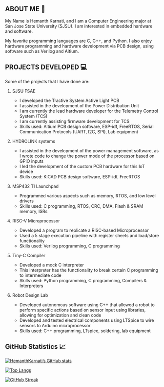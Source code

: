 
## ABOUT ME 👋

My Name is Hemanth Karnati, and I am a Computer Engineering major at San Jose State University (SJSU). I am interested in embedded hardware and software. 

My favorite programming languages are C, C++, and Python. I also enjoy hardware programming and hardware development via PCB design, using software such as Verilog and Altium.

## PROJECTS DEVELOPED 💻

Some of the projects that I have done are: 

1. SJSU FSAE
   - I developed the Tractive System Active Light PCB
   - I assisted in the development of the Power Distribution Unit
   - I am currently the lead hardware developer for the Telemetry Control System (TCS)
   - I am currently assisting firmware development for TCS
   - Skills used: Altium PCB design software, ESP-idf, FreeRTOS, Serial Communication Protocols (UART, I2C, SPI), Lab equipment
     
2. HYDROLINK systems
   - I assisted in the development of the power management software, as I wrote code to change the power mode of the processor based on GPIO inputs
   - I led the development of the custom PCB hardware for this IoT device
   - Skills used: KiCAD PCB design software, ESP-idf, FreeRTOS
     
3. MSP432 TI Launchpad 
   - Programmed various aspects such as memory, RTOS, and low level drivers
   - Skills used: C programming, RTOS, CRC, DMA, Flash & SRAM memory, ISRs

4. RISC-V Microprocessor
   - Developed a program to replicate a RISC-based Microprocessor
   - Used a 5 stage execution pipeline with register sheets and load/store functionality
   - Skills used: Verilog programming, C programming
  
5. Tiny-C Compiler
   - Developed a mock C interpreter
   - This interpreter has the functionality to break certain C programming to intermediate code
   - Skills used: Python programming, C programming, Compilers & Interpreters

6. Robot Design Lab
   - Developed autonomous software using C++ that allowed a robot to perform specific actions based on sensor input using libraries, allowing for optimization and clean code
   - Developed and tested electrical components using LTSpice to wire sensors to Arduino microprocessor
   - Skills used: C++ programming, LTspice, soldering, lab equipment

## GitHub Statistics 📈

[![HemanthKarnati’s GitHub stats](https://github-readme-stats.vercel.app/api?username=HemanthKarnati&show_icons=true&theme=radical)](https://github.com/HemanthKarnati)

[![Top Langs](https://github-readme-stats.vercel.app/api/top-langs/?username=HemanthKarnati&layout=compact)](https://github.com/HemanthKarnati/github-readme-stats)

[![GitHub Streak](https://github-readme-streak-stats.herokuapp.com/?user=HemanthKarnati&theme=dark)](https://git.io/streak-stats)


<!--
**HemanthKarnati/HemanthKarnati** is a ✨ _special_ ✨ repository because its `README.md` (this file) appears on your GitHub profile.

Here are some ideas to get you started:

- 🔭 I’m currently working on ...
- 🌱 I’m currently learning ...
- 👯 I’m looking to collaborate on ...
- 🤔 I’m looking for help with ...
- 💬 Ask me about ...
- 📫 How to reach me: ...
- 😄 Pronouns: ...
- ⚡ Fun fact: ...
-->
